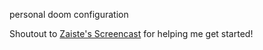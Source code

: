 personal doom configuration 

Shoutout to [Zaiste's Screencast](https://www.youtube.com/watch?v=rCMh7srOqvw&list=PLhXZp00uXBk4np17N39WvB80zgxlZfVwj) for helping me get started!
